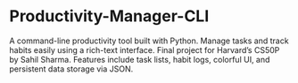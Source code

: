 # Productivity-Manager-CLI
A command-line productivity tool built with Python. Manage tasks and track habits easily using a rich-text interface. Final project for Harvard’s CS50P by Sahil Sharma. Features include task lists, habit logs, colorful UI, and persistent data storage via JSON.

